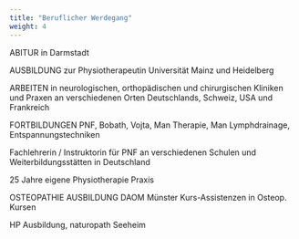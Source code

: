 ```yaml
---
title: "Beruflicher Werdegang"
weight: 4
---
```


ABITUR in Darmstadt

AUSBILDUNG zur Physiotherapeutin Universität Mainz und Heidelberg

ARBEITEN in neurologischen, orthopädischen und chirurgischen Kliniken und Praxen an verschiedenen Orten Deutschlands, Schweiz, USA und Frankreich

FORTBILDUNGEN PNF, Bobath, Vojta, Man Therapie, Man Lymphdrainage, Entspannungstechniken

Fachlehrerin / Instruktorin für PNF an verschiedenen Schulen und Weiterbildungsstätten in Deutschland

25 Jahre eigene Physiotherapie Praxis

OSTEOPATHIE AUSBILDUNG
DAOM Münster
Kurs-Assistenzen in Osteop. Kursen

HP Ausbildung, naturopath Seeheim
